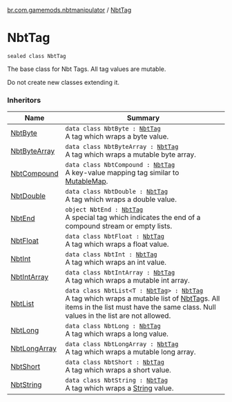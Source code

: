 [br.com.gamemods.nbtmanipulator](index.md) / [NbtTag](./-nbt-tag.md)

# NbtTag

`sealed class NbtTag`

The base class for Nbt Tags. All tag values are mutable.

Do not create new classes extending it.

### Inheritors

| Name | Summary |
|---|---|
| [NbtByte](-nbt-byte/index.md) | `data class NbtByte : `[`NbtTag`](./-nbt-tag.md)<br>A tag which wraps a byte value. |
| [NbtByteArray](-nbt-byte-array/index.md) | `data class NbtByteArray : `[`NbtTag`](./-nbt-tag.md)<br>A tag which wraps a mutable byte array. |
| [NbtCompound](-nbt-compound/index.md) | `data class NbtCompound : `[`NbtTag`](./-nbt-tag.md)<br>A key-value mapping tag similar to [MutableMap](https://kotlinlang.org/api/latest/jvm/stdlib/kotlin.collections/-mutable-map/index.html). |
| [NbtDouble](-nbt-double/index.md) | `data class NbtDouble : `[`NbtTag`](./-nbt-tag.md)<br>A tag which wraps a double value. |
| [NbtEnd](-nbt-end.md) | `object NbtEnd : `[`NbtTag`](./-nbt-tag.md)<br>A special tag which indicates the end of a compound stream or empty lists. |
| [NbtFloat](-nbt-float/index.md) | `data class NbtFloat : `[`NbtTag`](./-nbt-tag.md)<br>A tag which wraps a float value. |
| [NbtInt](-nbt-int/index.md) | `data class NbtInt : `[`NbtTag`](./-nbt-tag.md)<br>A tag which wraps an int value. |
| [NbtIntArray](-nbt-int-array/index.md) | `data class NbtIntArray : `[`NbtTag`](./-nbt-tag.md)<br>A tag which wraps a mutable int array. |
| [NbtList](-nbt-list/index.md) | `data class NbtList<T : `[`NbtTag`](./-nbt-tag.md)`> : `[`NbtTag`](./-nbt-tag.md)<br>A tag which wraps a mutable list of [NbtTag](./-nbt-tag.md)s. All items in the list must have the same class. Null values in the list are not allowed. |
| [NbtLong](-nbt-long/index.md) | `data class NbtLong : `[`NbtTag`](./-nbt-tag.md)<br>A tag which wraps a long value. |
| [NbtLongArray](-nbt-long-array/index.md) | `data class NbtLongArray : `[`NbtTag`](./-nbt-tag.md)<br>A tag which wraps a mutable long array. |
| [NbtShort](-nbt-short/index.md) | `data class NbtShort : `[`NbtTag`](./-nbt-tag.md)<br>A tag which wraps a short value. |
| [NbtString](-nbt-string/index.md) | `data class NbtString : `[`NbtTag`](./-nbt-tag.md)<br>A tag which wraps a [String](https://kotlinlang.org/api/latest/jvm/stdlib/kotlin/-string/index.html) value. |
